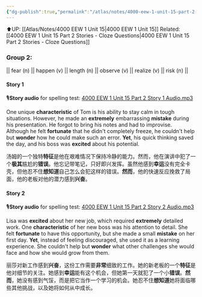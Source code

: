```yaml
---
{"dg-publish":true,"permalink":"/atlas/notes/4000-eew-1-unit-15-part-2-stories/","noteIcon":""}
---
```


⬆️UP: [[Atlas/Notes/4000 EEW 1 Unit 15\|4000 EEW 1 Unit 15]]
Related: [[4000 EEW 1 Unit 15 Part 2 Stories - Cloze Questions\|4000 EEW 1 Unit 15 Part 2 Stories - Cloze Questions]]

### Group 2: 
|| fear (n) || happen (v) || length (n) || observe (v) || realize (v) || risk (n) ||
#### Story 1
🎙️**Story audio** for spelling test: [4000 EEW 1 Unit 15 Part 2 Story 1 Audio.mp3](https://drive.google.com/file/d/1iDGP4IDNgr50GAHyMe2w5NxexFRYB_Lr/view?usp=drive_link)

One unique **characteristic** of Tom is his ability to stay calm in tough situations. However, he made an **extremely** embarrassing **mistake** during his presentation. He forgot to bring his notes and had to improvise. Although he felt **fortunate** that he didn't completely freeze, he couldn't help but **wonder** how he could make such an error. **Yet**, his quick thinking saved the day, and his boss was **excited** about his potential.

汤姆的一个独特**特征**是他在艰难情况下保持冷静的能力。然而，他在演讲中犯了一个**极其**尴尬的**错误**。他忘记带笔记，只好即兴发挥。虽然他感到**幸运**没有完全卡壳，但他忍不住**想知道**自己怎么会犯这样的错误。**然而**，他的快速反应挽救了局面，他的老板对他的潜力感到**兴奋**。

#### Story 2
🎙️**Story audio** for spelling test: [4000 EEW 1 Unit 15 Part 2 Story 2 Audio.mp3](https://drive.google.com/file/d/1-XxiagM40sMLzo5qXcJHL6pN7-cNVmnx/view?usp=drive_link)

Lisa was **excited** about her new job, which required **extremely** detailed work. One **characteristic** of her new boss was his attention to detail. She felt **fortunate** to have this opportunity, but she made a small **mistake** on her first day. **Yet**, instead of feeling discouraged, she used it as a learning experience. She couldn't help but **wonder** what other challenges she would face and how she would grow from them.

丽莎对新工作感到**兴奋**，这份工作需要**非常**细致的工作。她的新老板的一个**特征**是他对细节的关注。她感到**幸运**能有这个机会，但她第一天就犯了一个小**错误**。**然而**，她没有感到气馁，而是把它当作一个学习的机会。她忍不住**想知道**她将面临哪些其他挑战，以及她将如何从中成长。
